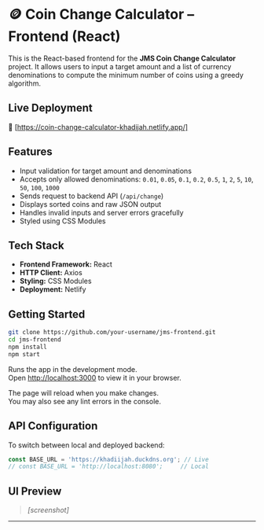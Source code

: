 # 🪙 Coin Change Calculator – Frontend (React)

This is the React-based frontend for the **JMS Coin Change Calculator** project. It allows users to input a target amount and a list of currency denominations to compute the minimum number of coins using a greedy algorithm.

## Live Deployment

🔗 [https://coin-change-calculator-khadijah.netlify.app/]

## Features

- Input validation for target amount and denominations  
- Accepts only allowed denominations: `0.01`, `0.05`, `0.1`, `0.2`, `0.5`, `1`, `2`, `5`, `10`, `50`, `100`, `1000`  
- Sends request to backend API (`/api/change`)  
- Displays sorted coins and raw JSON output  
- Handles invalid inputs and server errors gracefully  
- Styled using CSS Modules  

## Tech Stack

- **Frontend Framework:** React  
- **HTTP Client:** Axios  
- **Styling:** CSS Modules  
- **Deployment:** Netlify  

## Getting Started

```bash
git clone https://github.com/your-username/jms-frontend.git
cd jms-frontend
npm install
npm start
```
Runs the app in the development mode.\
Open [http://localhost:3000](http://localhost:3000) to view it in your browser.

The page will reload when you make changes.\
You may also see any lint errors in the console.

## API Configuration

To switch between local and deployed backend:

```js
const BASE_URL = 'https://khadiijah.duckdns.org'; // Live
// const BASE_URL = 'http://localhost:8080';     // Local
```

## UI Preview

> _[screenshot]_

---

```
